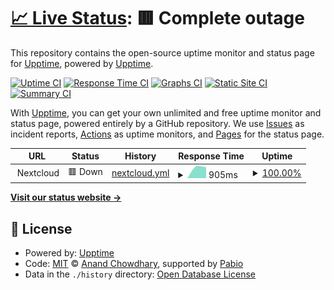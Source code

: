 # [📈 Live Status](https://demo.upptime.js.org): <!--live status--> **🟥 Complete outage**

This repository contains the open-source uptime monitor and status page for [Upptime](https://upptime.js.org), powered by [Upptime](https://github.com/upptime/upptime).

[![Uptime CI](https://github.com/pestotoast/upptime/workflows/Uptime%20CI/badge.svg)](https://github.com/pestotoast/upptime/actions?query=workflow%3A%22Uptime+CI%22)
[![Response Time CI](https://github.com/pestotoast/upptime/workflows/Response%20Time%20CI/badge.svg)](https://github.com/pestotoast/upptime/actions?query=workflow%3A%22Response+Time+CI%22)
[![Graphs CI](https://github.com/pestotoast/upptime/workflows/Graphs%20CI/badge.svg)](https://github.com/pestotoast/upptime/actions?query=workflow%3A%22Graphs+CI%22)
[![Static Site CI](https://github.com/pestotoast/upptime/workflows/Static%20Site%20CI/badge.svg)](https://github.com/pestotoast/upptime/actions?query=workflow%3A%22Static+Site+CI%22)
[![Summary CI](https://github.com/pestotoast/upptime/workflows/Summary%20CI/badge.svg)](https://github.com/pestotoast/upptime/actions?query=workflow%3A%22Summary+CI%22)

With [Upptime](https://upptime.js.org), you can get your own unlimited and free uptime monitor and status page, powered entirely by a GitHub repository. We use [Issues](https://github.com/upptime/upptime/issues) as incident reports, [Actions](https://github.com/pestotoast/upptime/actions) as uptime monitors, and [Pages](https://demo.upptime.js.org) for the status page.

<!--start: status pages-->
<!-- This summary is generated by Upptime (https://github.com/upptime/upptime) -->
<!-- Do not edit this manually, your changes will be overwritten -->
<!-- prettier-ignore -->
| URL | Status | History | Response Time | Uptime |
| --- | ------ | ------- | ------------- | ------ |
| <img alt="" src="https://icons.duckduckgo.com/ip3/null.ico" height="13"> Nextcloud | 🟥 Down | [nextcloud.yml](https://github.com/pestotoast/upptime/commits/HEAD/history/nextcloud.yml) | <details><summary><img alt="Response time graph" src="./graphs/nextcloud/response-time-week.png" height="20"> 905ms</summary><br><a href="https://pestotoast.github.io/history/nextcloud"><img alt="Response time 905" src="https://img.shields.io/endpoint?url=https%3A%2F%2Fraw.githubusercontent.com%2Fpestotoast%2Fupptime%2FHEAD%2Fapi%2Fnextcloud%2Fresponse-time.json"></a><br><a href="https://pestotoast.github.io/history/nextcloud"><img alt="24-hour response time 905" src="https://img.shields.io/endpoint?url=https%3A%2F%2Fraw.githubusercontent.com%2Fpestotoast%2Fupptime%2FHEAD%2Fapi%2Fnextcloud%2Fresponse-time-day.json"></a><br><a href="https://pestotoast.github.io/history/nextcloud"><img alt="7-day response time 905" src="https://img.shields.io/endpoint?url=https%3A%2F%2Fraw.githubusercontent.com%2Fpestotoast%2Fupptime%2FHEAD%2Fapi%2Fnextcloud%2Fresponse-time-week.json"></a><br><a href="https://pestotoast.github.io/history/nextcloud"><img alt="30-day response time 905" src="https://img.shields.io/endpoint?url=https%3A%2F%2Fraw.githubusercontent.com%2Fpestotoast%2Fupptime%2FHEAD%2Fapi%2Fnextcloud%2Fresponse-time-month.json"></a><br><a href="https://pestotoast.github.io/history/nextcloud"><img alt="1-year response time 905" src="https://img.shields.io/endpoint?url=https%3A%2F%2Fraw.githubusercontent.com%2Fpestotoast%2Fupptime%2FHEAD%2Fapi%2Fnextcloud%2Fresponse-time-year.json"></a></details> | <details><summary><a href="https://pestotoast.github.io/history/nextcloud">100.00%</a></summary><a href="https://pestotoast.github.io/history/nextcloud"><img alt="All-time uptime 100.00%" src="https://img.shields.io/endpoint?url=https%3A%2F%2Fraw.githubusercontent.com%2Fpestotoast%2Fupptime%2FHEAD%2Fapi%2Fnextcloud%2Fuptime.json"></a><br><a href="https://pestotoast.github.io/history/nextcloud"><img alt="24-hour uptime 100.00%" src="https://img.shields.io/endpoint?url=https%3A%2F%2Fraw.githubusercontent.com%2Fpestotoast%2Fupptime%2FHEAD%2Fapi%2Fnextcloud%2Fuptime-day.json"></a><br><a href="https://pestotoast.github.io/history/nextcloud"><img alt="7-day uptime 100.00%" src="https://img.shields.io/endpoint?url=https%3A%2F%2Fraw.githubusercontent.com%2Fpestotoast%2Fupptime%2FHEAD%2Fapi%2Fnextcloud%2Fuptime-week.json"></a><br><a href="https://pestotoast.github.io/history/nextcloud"><img alt="30-day uptime 100.00%" src="https://img.shields.io/endpoint?url=https%3A%2F%2Fraw.githubusercontent.com%2Fpestotoast%2Fupptime%2FHEAD%2Fapi%2Fnextcloud%2Fuptime-month.json"></a><br><a href="https://pestotoast.github.io/history/nextcloud"><img alt="1-year uptime 100.00%" src="https://img.shields.io/endpoint?url=https%3A%2F%2Fraw.githubusercontent.com%2Fpestotoast%2Fupptime%2FHEAD%2Fapi%2Fnextcloud%2Fuptime-year.json"></a></details>

<!--end: status pages-->

[**Visit our status website →**](https://demo.upptime.js.org)

## 📄 License

- Powered by: [Upptime](https://github.com/upptime/upptime)
- Code: [MIT](./LICENSE) © [Anand Chowdhary](https://anandchowdhary.com), supported by [Pabio](https://pabio.com)
- Data in the `./history` directory: [Open Database License](https://opendatacommons.org/licenses/odbl/1-0/)
